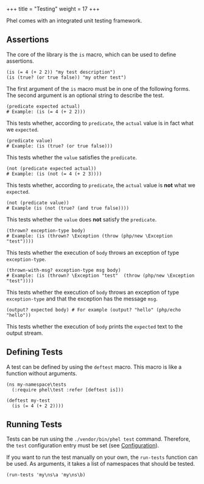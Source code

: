 +++
title = "Testing"
weight = 17
+++

Phel comes with an integrated unit testing framework.

## Assertions

The core of the library is the `is` macro, which can be used to define assertions.

```phel
(is (= 4 (+ 2 2)) "my test description")
(is (true? (or true false)) "my other test")
```

The first argument of the `is` macro must be in one of the following forms. The second argument is an optional string to describe the test.

```phel
(predicate expected actual)
# Example: (is (= 4 (+ 2 2)))
```

This tests whether, according to `predicate`, the `actual` value is in fact what we `expected`.

```phel
(predicate value)
# Example: (is (true? (or true false)))
```

This tests whether the `value` satisfies the `predicate`.

```phel
(not (predicate expected actual))
# Example: (is (not (= 4 (+ 2 3))))
```

This tests whether, according to `predicate`, the `actual` value is **not** what we `expected`.

```phel
(not (predicate value))
# Example (is (not (true? (and true false))))
```

This tests whether the `value` does **not** satisfy the `predicate`.

```phel
(thrown? exception-type body)
# Example: (is (thrown? \Exception (throw (php/new \Exception "test"))))
```

This tests whether the execution of `body` throws an exception of type `exception-type`.

```phel
(thrown-with-msg? exception-type msg body)
# Example: (is (thrown? \Exception "test"  (throw (php/new \Exception "test"))))
```

This tests whether the execution of `body` throws an exception of type `exception-type` and that the exception has the message `msg`.

```phel
(output? expected body) # For example (output? "hello" (php/echo "hello"))
```

This tests whether the execution of `body` prints the `expected` text to the output stream.

## Defining Tests

A test can be defined by using the `deftest` macro. This macro is like a function without arguments.

```phel
(ns my-namespace\tests
  (:require phel\test :refer [deftest is]))

(deftest my-test
  (is (= 4 (+ 2 2))))
```

## Running Tests

Tests can be run using the `./vendor/bin/phel test` command. Therefore, the `test` configuration entry must be set (see [Configuration](/documentation/configuration/)).

If you want to run the test manually on your own, the `run-tests` function can be used. As arguments, it takes a list of namespaces that should be tested.

```phel
(run-tests 'my\ns\a 'my\ns\b)
```
